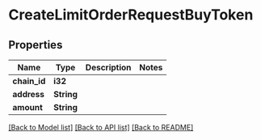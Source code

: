 # CreateLimitOrderRequestBuyToken

## Properties

Name | Type | Description | Notes
------------ | ------------- | ------------- | -------------
**chain_id** | **i32** |  | 
**address** | **String** |  | 
**amount** | **String** |  | 

[[Back to Model list]](../README.md#documentation-for-models) [[Back to API list]](../README.md#documentation-for-api-endpoints) [[Back to README]](../README.md)


